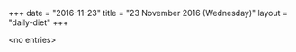 +++
date = "2016-11-23"
title = "23 November 2016 (Wednesday)"
layout = "daily-diet"
+++

<p>&lt;no entries&gt;</p>